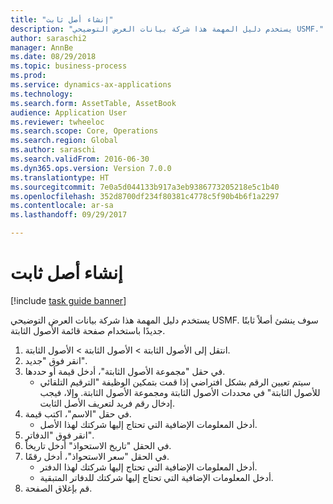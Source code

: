 ```yaml
--- 
title: "إنشاء أصل ثابت"
description: "يستخدم دليل المهمة هذا شركة بيانات العرض التوضيحي USMF."
author: saraschi2
manager: AnnBe
ms.date: 08/29/2018
ms.topic: business-process
ms.prod: 
ms.service: dynamics-ax-applications
ms.technology: 
ms.search.form: AssetTable, AssetBook
audience: Application User
ms.reviewer: twheeloc
ms.search.scope: Core, Operations
ms.search.region: Global
ms.author: saraschi
ms.search.validFrom: 2016-06-30
ms.dyn365.ops.version: Version 7.0.0
ms.translationtype: HT
ms.sourcegitcommit: 7e0a5d044133b917a3eb9386773205218e5c1b40
ms.openlocfilehash: 352d8700df234f80381c4778c5f90b4b6f1a2297
ms.contentlocale: ar-sa
ms.lasthandoff: 09/29/2017

---
```

# <a name="create-a-fixed-asset"></a>إنشاء أصل ثابت

[!include [task guide banner](../../includes/task-guide-banner.md)]

يستخدم دليل المهمة هذا شركة بيانات العرض التوضيحي USMF.  سوف ينشئ أصلاً ثابتًا جديدًا باستخدام صفحة قائمة الأصول الثابتة.

1. انتقل إلى الأصول الثابتة > الأصول الثابتة > الأصول الثابتة.
2. انقر فوق "جديد".
3. في حقل "مجموعة الأصول الثابتة"، أدخل قيمة أو حددها.
    * سيتم تعيين الرقم بشكل افتراضي إذا قمت بتمكين الوظيفة "الترقيم التلقائي للأصول الثابتة‬" في محددات الأصول الثابتة ومجموعة الأصول الثابتة.  وإلا، فيجب إدخال رقم فريد لتعريف الأصل الثابت.  
4. في حقل "الاسم"، اكتب قيمة.
    * أدخل المعلومات الإضافية التي تحتاج إليها شركتك لهذا الأصل.  
5. انقر فوق "الدفاتر".
6. في الحقل "تاريخ الاستحواذ" أدخل تاريخاً.
7. في الحقل "سعر الاستحواذ"، أدخل رقمًا.
    * أدخل المعلومات الإضافية التي تحتاج إليها شركتك لهذا الدفتر.  
    * أدخل المعلومات الإضافية التي تحتاج إليها شركتك للدفاتر المتبقية.  
8. قم بإغلاق الصفحة.


